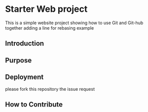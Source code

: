 # Starter Web project

This is a simple website project showing how to use Git and Git-hub together
adding a line for rebasing example

## Introduction

## Purpose

## Deployment

please fork this repository the issue request

## How to Contribute